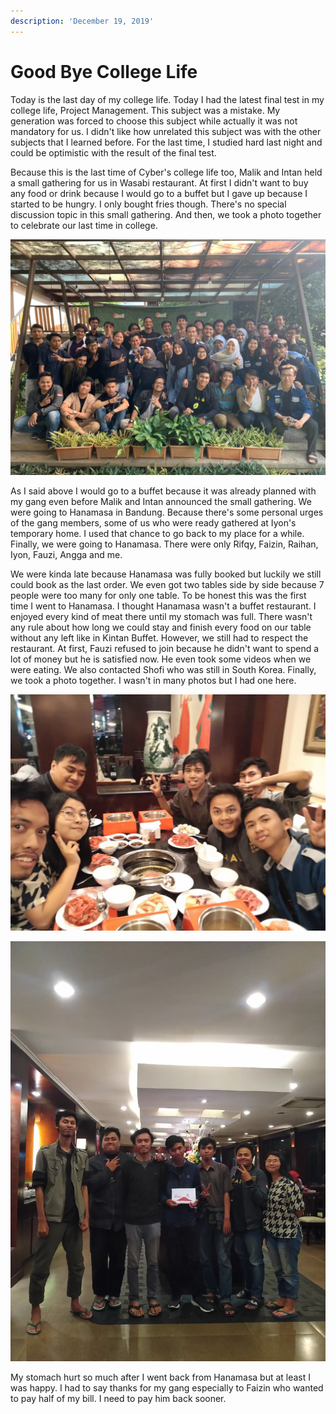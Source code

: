 ```yaml
---
description: 'December 19, 2019'
---
```


# Good Bye College Life

Today is the last day of my college life. Today I had the latest final test in my college life, Project Management. This subject was a mistake. My generation was forced to choose this subject while actually it was not mandatory for us. I didn't like how unrelated this subject was with the other subjects that I learned before. For the last time, I studied hard last night and could be optimistic with the result of the final test.

Because this is the last time of Cyber's college life too, Malik and Intan held a small gathering for us in Wasabi restaurant. At first I didn't want to buy any food or drink because I would go to a buffet but I gave up because I started to be hungry. I only bought fries though. There's no special discussion topic in this small gathering. And then, we took a photo together to celebrate our last time in college.

![](../../.gitbook/assets/lazzz_200226_0019.jpg)

As I said above I would go to a buffet because it was already planned with my gang even before Malik and Intan announced the small gathering. We were going to Hanamasa in Bandung. Because there's some personal urges of the gang members, some of us who were ready gathered at Iyon's temporary home. I used that chance to go back to my place for a while. Finally, we were going to Hanamasa. There were only Rifqy, Faizin, Raihan, Iyon, Fauzi, Angga and me.

We were kinda late because Hanamasa was fully booked but luckily we still could book as the last order. We even got two tables side by side because 7 people were too many for only one table. To be honest this was the first time I went to Hanamasa. I thought Hanamasa wasn't a buffet restaurant. I enjoyed every kind of meat there until my stomach was full. There wasn't any rule about how long we could stay and finish every food on our table without any left like in Kintan Buffet. However, we still had to respect the restaurant. At first, Fauzi refused to join because he didn't want to spend a lot of money but he is satisfied now. He even took some videos when we were eating. We also contacted Shofi who was still in South Korea. Finally, we took a photo together. I wasn't in many photos but I had one here.

![](../../.gitbook/assets/hanamasa-masa-uas_200226_0062.jpg)

![](../../.gitbook/assets/hanamasa-masa-uas_200226_0051.jpg)

My stomach hurt so much after I went back from Hanamasa but at least I was happy. I had to say thanks for my gang especially to Faizin who wanted to pay half of my bill. I need to pay him back sooner.

